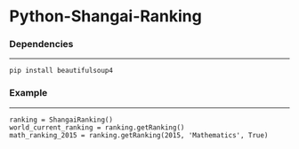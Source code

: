 # Python-Shangai-Ranking

### Dependencies
----------------

    pip install beautifulsoup4

### Example
-----------

    ranking = ShangaiRanking()
    world_current_ranking = ranking.getRanking()
    math_ranking_2015 = ranking.getRanking(2015, 'Mathematics', True)
